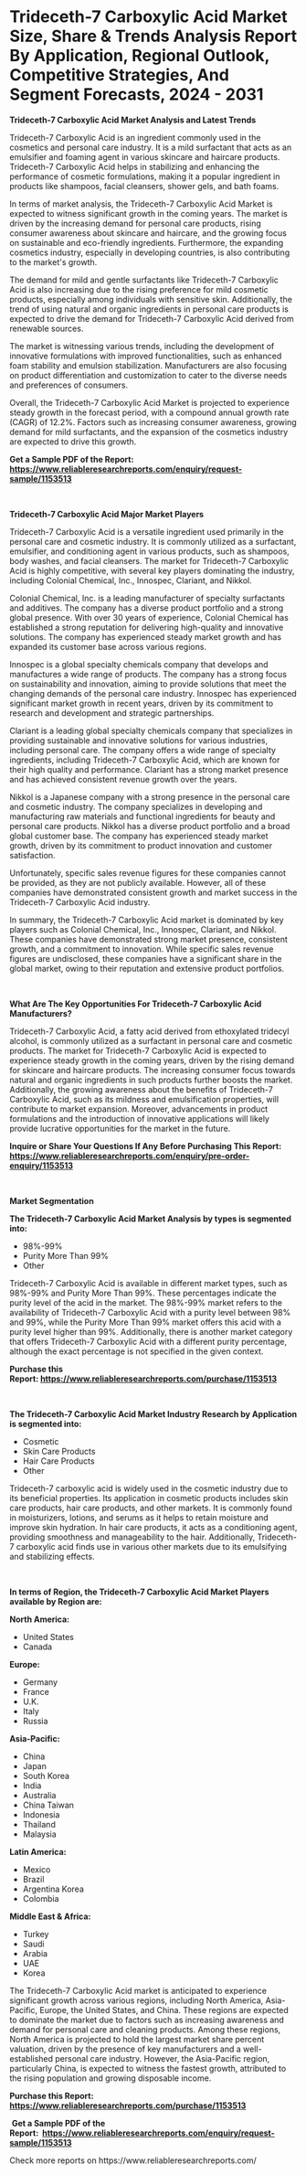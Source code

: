 <p><h1>Trideceth-7 Carboxylic Acid Market Size, Share & Trends Analysis Report By Application, Regional Outlook, Competitive Strategies, And Segment Forecasts, 2024 - 2031</h1></p><p><strong>Trideceth-7 Carboxylic Acid Market Analysis and Latest Trends</strong></p>
<p><p>Trideceth-7 Carboxylic Acid is an ingredient commonly used in the cosmetics and personal care industry. It is a mild surfactant that acts as an emulsifier and foaming agent in various skincare and haircare products. Trideceth-7 Carboxylic Acid helps in stabilizing and enhancing the performance of cosmetic formulations, making it a popular ingredient in products like shampoos, facial cleansers, shower gels, and bath foams.</p><p>In terms of market analysis, the Trideceth-7 Carboxylic Acid Market is expected to witness significant growth in the coming years. The market is driven by the increasing demand for personal care products, rising consumer awareness about skincare and haircare, and the growing focus on sustainable and eco-friendly ingredients. Furthermore, the expanding cosmetics industry, especially in developing countries, is also contributing to the market's growth.</p><p>The demand for mild and gentle surfactants like Trideceth-7 Carboxylic Acid is also increasing due to the rising preference for mild cosmetic products, especially among individuals with sensitive skin. Additionally, the trend of using natural and organic ingredients in personal care products is expected to drive the demand for Trideceth-7 Carboxylic Acid derived from renewable sources.</p><p>The market is witnessing various trends, including the development of innovative formulations with improved functionalities, such as enhanced foam stability and emulsion stabilization. Manufacturers are also focusing on product differentiation and customization to cater to the diverse needs and preferences of consumers.</p><p>Overall, the Trideceth-7 Carboxylic Acid Market is projected to experience steady growth in the forecast period, with a compound annual growth rate (CAGR) of 12.2%. Factors such as increasing consumer awareness, growing demand for mild surfactants, and the expansion of the cosmetics industry are expected to drive this growth.</p></p>
<p><strong>Get a Sample PDF of the Report:&nbsp; <a href="https://www.reliableresearchreports.com/enquiry/request-sample/1153513">https://www.reliableresearchreports.com/enquiry/request-sample/1153513</a></strong></p>
<p>&nbsp;</p>
<p><strong>Trideceth-7 Carboxylic Acid Major Market Players</strong></p>
<p><p>Trideceth-7 Carboxylic Acid is a versatile ingredient used primarily in the personal care and cosmetic industry. It is commonly utilized as a surfactant, emulsifier, and conditioning agent in various products, such as shampoos, body washes, and facial cleansers. The market for Trideceth-7 Carboxylic Acid is highly competitive, with several key players dominating the industry, including Colonial Chemical, Inc., Innospec, Clariant, and Nikkol.</p><p>Colonial Chemical, Inc. is a leading manufacturer of specialty surfactants and additives. The company has a diverse product portfolio and a strong global presence. With over 30 years of experience, Colonial Chemical has established a strong reputation for delivering high-quality and innovative solutions. The company has experienced steady market growth and has expanded its customer base across various regions.</p><p>Innospec is a global specialty chemicals company that develops and manufactures a wide range of products. The company has a strong focus on sustainability and innovation, aiming to provide solutions that meet the changing demands of the personal care industry. Innospec has experienced significant market growth in recent years, driven by its commitment to research and development and strategic partnerships.</p><p>Clariant is a leading global specialty chemicals company that specializes in providing sustainable and innovative solutions for various industries, including personal care. The company offers a wide range of specialty ingredients, including Trideceth-7 Carboxylic Acid, which are known for their high quality and performance. Clariant has a strong market presence and has achieved consistent revenue growth over the years.</p><p>Nikkol is a Japanese company with a strong presence in the personal care and cosmetic industry. The company specializes in developing and manufacturing raw materials and functional ingredients for beauty and personal care products. Nikkol has a diverse product portfolio and a broad global customer base. The company has experienced steady market growth, driven by its commitment to product innovation and customer satisfaction.</p><p>Unfortunately, specific sales revenue figures for these companies cannot be provided, as they are not publicly available. However, all of these companies have demonstrated consistent growth and market success in the Trideceth-7 Carboxylic Acid industry.</p><p>In summary, the Trideceth-7 Carboxylic Acid market is dominated by key players such as Colonial Chemical, Inc., Innospec, Clariant, and Nikkol. These companies have demonstrated strong market presence, consistent growth, and a commitment to innovation. While specific sales revenue figures are undisclosed, these companies have a significant share in the global market, owing to their reputation and extensive product portfolios.</p></p>
<p>&nbsp;</p>
<p><strong>What Are The Key Opportunities For Trideceth-7 Carboxylic Acid Manufacturers?</strong></p>
<p><p>Trideceth-7 Carboxylic Acid, a fatty acid derived from ethoxylated tridecyl alcohol, is commonly utilized as a surfactant in personal care and cosmetic products. The market for Trideceth-7 Carboxylic Acid is expected to experience steady growth in the coming years, driven by the rising demand for skincare and haircare products. The increasing consumer focus towards natural and organic ingredients in such products further boosts the market. Additionally, the growing awareness about the benefits of Trideceth-7 Carboxylic Acid, such as its mildness and emulsification properties, will contribute to market expansion. Moreover, advancements in product formulations and the introduction of innovative applications will likely provide lucrative opportunities for the market in the future.</p></p>
<p><strong>Inquire or Share Your Questions If Any Before Purchasing This Report: <a href="https://www.reliableresearchreports.com/enquiry/pre-order-enquiry/1153513">https://www.reliableresearchreports.com/enquiry/pre-order-enquiry/1153513</a></strong></p>
<p>&nbsp;</p>
<p><strong>Market Segmentation</strong></p>
<p><strong>The Trideceth-7 Carboxylic Acid Market Analysis by types is segmented into:</strong></p>
<p><ul><li>98%-99%</li><li>Purity More Than 99%</li><li>Other</li></ul></p>
<p><p>Trideceth-7 Carboxylic Acid is available in different market types, such as 98%-99% and Purity More Than 99%. These percentages indicate the purity level of the acid in the market. The 98%-99% market refers to the availability of Trideceth-7 Carboxylic Acid with a purity level between 98% and 99%, while the Purity More Than 99% market offers this acid with a purity level higher than 99%. Additionally, there is another market category that offers Trideceth-7 Carboxylic Acid with a different purity percentage, although the exact percentage is not specified in the given context.</p></p>
<p><strong>Purchase this Report:&nbsp;<a href="https://www.reliableresearchreports.com/purchase/1153513">https://www.reliableresearchreports.com/purchase/1153513</a></strong></p>
<p>&nbsp;</p>
<p><strong>The Trideceth-7 Carboxylic Acid Market Industry Research by Application is segmented into:</strong></p>
<p><ul><li>Cosmetic</li><li>Skin Care Products</li><li>Hair Care Products</li><li>Other</li></ul></p>
<p><p>Trideceth-7 carboxylic acid is widely used in the cosmetic industry due to its beneficial properties. Its application in cosmetic products includes skin care products, hair care products, and other markets. It is commonly found in moisturizers, lotions, and serums as it helps to retain moisture and improve skin hydration. In hair care products, it acts as a conditioning agent, providing smoothness and manageability to the hair. Additionally, Trideceth-7 carboxylic acid finds use in various other markets due to its emulsifying and stabilizing effects.</p></p>
<p>&nbsp;</p>
<p><strong>In terms of Region, the Trideceth-7 Carboxylic Acid Market Players available by Region are:</strong></p>
<p>
    <p> <strong> North America: </strong>
        <ul>
            <li>United States</li>
            <li>Canada</li>
        </ul>
        </p> 
    <p> <strong> Europe: </strong>
        <ul>
            <li>Germany</li>
            <li>France</li>
            <li>U.K.</li>
            <li>Italy</li>
            <li>Russia</li>
        </ul>
        </p> 
    <p> <strong> Asia-Pacific: </strong>
        <ul>
            <li>China</li>
            <li>Japan</li>
            <li>South Korea</li>
            <li>India</li>
            <li>Australia</li>
            <li>China Taiwan</li>
            <li>Indonesia</li>
            <li>Thailand</li>
            <li>Malaysia</li>
        </ul>
        </p> 
    <p> <strong> Latin America: </strong>
        <ul>
            <li>Mexico</li>
            <li>Brazil</li>
            <li>Argentina Korea</li>
            <li>Colombia</li>
        </ul>
        </p> 
    <p> <strong> Middle East & Africa: </strong>
        <ul>
            <li>Turkey</li>
            <li>Saudi</li>
            <li>Arabia</li>
            <li>UAE</li>
            <li>Korea</li>
        </ul>
    </p>
    </p>
<p><p>The Trideceth-7 Carboxylic Acid market is anticipated to experience significant growth across various regions, including North America, Asia-Pacific, Europe, the United States, and China. These regions are expected to dominate the market due to factors such as increasing awareness and demand for personal care and cleaning products. Among these regions, North America is projected to hold the largest market share percent valuation, driven by the presence of key manufacturers and a well-established personal care industry. However, the Asia-Pacific region, particularly China, is expected to witness the fastest growth, attributed to the rising population and growing disposable income.</p></p>
<p><strong>Purchase this Report: <a href="https://www.reliableresearchreports.com/purchase/1153513">https://www.reliableresearchreports.com/purchase/1153513</a></strong></p>
<p>&nbsp;<strong>Get a Sample PDF of the Report:&nbsp;&nbsp;<a href="https://www.reliableresearchreports.com/enquiry/request-sample/1153513">https://www.reliableresearchreports.com/enquiry/request-sample/1153513</a></strong></p>
<p><strong></strong></p>
<p>Check more reports on https://www.reliableresearchreports.com/</p>